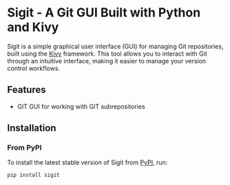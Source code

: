 # Sigit - A Git GUI Built with Python and Kivy

Sigit is a simple graphical user interface (GUI) for managing Git repositories, built using the [Kivy](https://kivy.org/) framework. This tool allows you to interact with Git through an intuitive interface, making it easier to manage your version control workflows.

## Features
- GIT GUI for working with GIT subrepositories

## Installation

### From PyPI
To install the latest stable version of Sigit from [PyPI](https://pypi.org/), run:

```bash
pip install sigit
